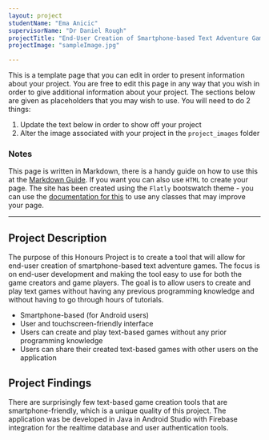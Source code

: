 ```yaml
---
layout: project
studentName: "Ema Anicic"
supervisorName: "Dr Daniel Rough"
projectTitle: "End-User Creation of Smartphone-based Text Adventure Games"
projectImage: "sampleImage.jpg"

---
```


This is a template page that you can edit in order to present information about your project. You are free to edit this page in any way that you wish in order to give additional information about your project. The sections below are given as placeholders that you may wish to use. You will need to do 2 things:

1. Update the text below in order to show off your project
2. Alter the image associated with your project in the `project_images` folder

### Notes
This page is written in Markdown, there is a handy guide on how to use this at the [Markdown Guide](https://www.markdownguide.org/cheat-sheet/). If you want you can also use `HTML` to create your page. The site has been created using the `Flatly` bootswatch theme - you can use the [documentation for this](https://bootswatch.com/flatly/) to use any classes that may improve your page.

<hr>

## Project Description
The purpose of this Honours Project is to create a tool that will allow for end-user creation of smartphone-based text adventure games. The focus is on end-user development and making the tool easy to use for both the game creators and game players. The goal is to allow users to create and play text games without having any previous programming knowledge and without having to go through hours of tutorials.

- Smartphone-based (for Android users)
- User and touchscreen-friendly interface
- Users can create and play text-based games without any prior programming knowledge
- Users can share their created text-based games with other users on the application

## Project Findings
There are surprisingly few text-based game creation tools that are smartphone-friendly, which is a unique quality of this project. The application was be developed in Java in Android Studio with Firebase integration for the realtime database and user authentication tools. 
